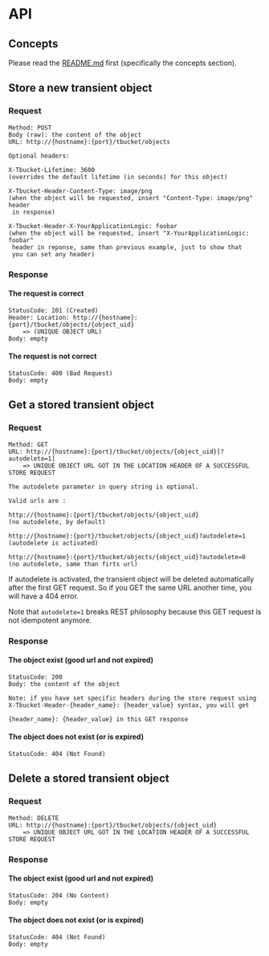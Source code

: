 # API

## Concepts

Please read the [README.md](README.md) first (specifically the concepts section).

## Store a new transient object

### Request

    Method: POST
    Body (raw): the content of the object
    URL: http://{hostname}:{port}/tbucket/objects

    Optional headers:

    X-Tbucket-Lifetime: 3600
    (overrides the default lifetime (in seconds) for this object)

    X-Tbucket-Header-Content-Type: image/png
    (when the object will be requested, insert "Content-Type: image/png" header
     in response)

    X-Tbucket-Header-X-YourApplicationLogic: foobar
    (when the object will be requested, insert "X-YourApplicationLogic: foobar"
     header in reponse, same than previous example, just to show that 
     you can set any header)

### Response

#### The request is correct

    StatusCode: 201 (Created)
    Header: Location: http://{hostname}:{port}/tbucket/objects/{object_uid}
        => (UNIQUE OBJECT URL)
    Body: empty

#### The request is not correct

    StatusCode: 400 (Bad Request)
    Body: empty

## Get a stored transient object

### Request

    Method: GET
    URL: http://{hostname}:{port}/tbucket/objects/{object_uid}[?autodelete=1]
        => UNIQUE OBJECT URL GOT IN THE LOCATION HEADER OF A SUCCESSFUL STORE REQUEST 

    The autodelete parameter in query string is optional.

    Valid urls are :

    http://{hostname}:{port}/tbucket/objects/{object_uid}
    (no autodelete, by default)

    http://{hostname}:{port}/tbucket/objects/{object_uid}?autodelete=1
    (autodelete is activated)

    http://{hostname}:{port}/tbucket/objects/{object_uid}?autodelete=0
    (no autodelete, same than firts url)

If autodelete is activated, the transient object will be deleted automatically
after the first GET request. So if you GET the same URL another time, you
will have a 404 error. 

Note that `autodelete=1` breaks REST philosophy because this GET request is not
idempotent anymore.

### Response

#### The object exist (good url and not expired)

    StatusCode: 200
    Body: the content of the object
    
    Note: if you have set specific headers during the store request using
    X-Tbucket-Header-{header_name}: {header_value} syntax, you will get
    
    {header_name}: {header_value} in this GET response

#### The object does not exist (or is expired)

    StatusCode: 404 (Not Found)

## Delete a stored transient object

### Request

    Method: DELETE
    URL: http://{hostname}:{port}/tbucket/objects/{object_uid}
        => UNIQUE OBJECT URL GOT IN THE LOCATION HEADER OF A SUCCESSFUL STORE REQUEST 

### Response

#### The object exist (good url and not expired)

    StatusCode: 204 (No Content)
    Body: empty
    
#### The object does not exist (or is expired)

    StatusCode: 404 (Not Found)
    Body: empty
